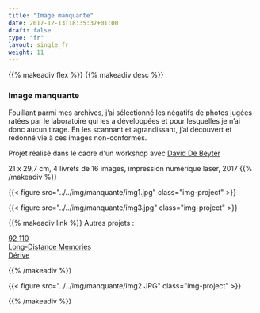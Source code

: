 ```yaml
---
title: "Image manquante"
date: 2017-12-13T18:35:37+01:00
draft: false
type: "fr"
layout: single_fr
weight: 11
---
```


{{% makeadiv flex %}}
{{% makeadiv desc %}}
### Image manquante

Fouillant parmi mes archives, j’ai sélectionné les négatifs de photos jugées ratées par le laboratoire qui les a développées et pour lesquelles je n’ai donc aucun tirage. En les scannant et agrandissant, j’ai découvert et redonné vie à ces images non-conformes.

Projet réalisé dans le cadre d'un workshop avec [David De Beyter](http://www.daviddebeyter.com/)

21 x 29,7 cm, 4 livrets de 16 images, impression numérique laser, 2017
{{% /makeadiv %}}

{{< figure src="../../img/manquante/img1.jpg" class="img-project" >}}

{{< figure src="../../img/manquante/img3.jpg" class="img-project" >}}

{{% makeadiv link %}}
Autres projets :

[92 110](http://www.carolinesorin.com/fr/92110)  
[Long-Distance Memories](http://www.carolinesorin.com/fr/longdistance)  
[Dérive](http://www.carolinesorin.com/fr/derive)  

{{% /makeadiv %}}

{{< figure src="../../img/manquante/img2.JPG" class="img-project" >}}

{{% /makeadiv %}}